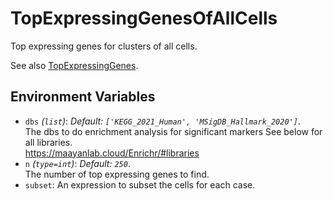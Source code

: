 # TopExpressingGenesOfAllCells

Top expressing genes for clusters of all cells.



See also [TopExpressingGenes](./TopExpressingGenes.md).<br />

## Environment Variables

- `dbs` *(`list`)*: *Default: `['KEGG_2021_Human', 'MSigDB_Hallmark_2020']`*. <br />
    The dbs to do enrichment analysis for significant
    markers See below for all libraries.<br />
    <https://maayanlab.cloud/Enrichr/#libraries>
- `n` *(`type=int`)*: *Default: `250`*. <br />
    The number of top expressing genes to find.<br />
- `subset`:
    An expression to subset the cells for each case.<br />

